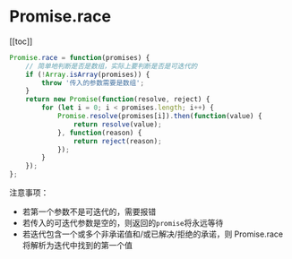 # Promise.race

[[toc]]

```js
Promise.race = function(promises) {
    // 简单地判断是否是数组，实际上要判断是否是可迭代的
    if (!Array.isArray(promises)) {
        throw '传入的参数需要是数组';
    }
    return new Promise(function(resolve, reject) {
        for (let i = 0; i < promises.length; i++) {
            Promise.resolve(promises[i]).then(function(value) {
                return resolve(value);
            }, function(reason) {
                return reject(reason);
            });
        }
    });
};
```

注意事项：

- 若第一个参数不是可迭代的，需要报错
- 若传入的可迭代参数是空的，则返回的`promise`将永远等待
- 若迭代包含一个或多个非承诺值和/或已解决/拒绝的承诺，则 Promise.race 将解析为迭代中找到的第一个值

